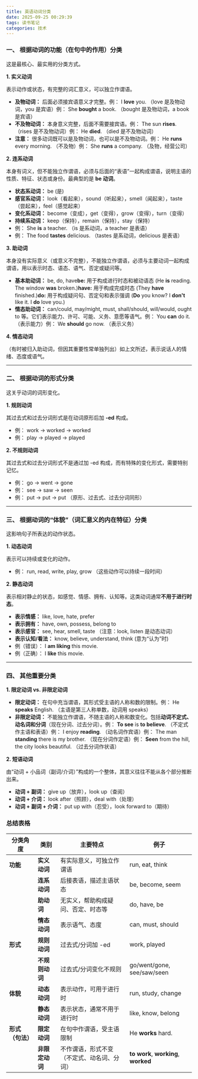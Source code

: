 ```yaml
---
title: 英语动词分类
date: 2025-09-25 00:29:39
tags: 读书笔记
categories: 技术
---
```


### 一、 根据动词的功能（在句中的作用）分类

这是最核心、最实用的分类方式。

**1. 实义动词**

表示动作或状态，有完整的词汇意义，可以独立作谓语。

- **及物动词：** 后面必须接宾语意义才完整。例： I **love** you. （love 是及物动词，you 是宾语）例： She **bought** a book. （bought 是及物动词，a book 是宾语）
- **不及物动词：** 本身意义完整，后面不需要接宾语。例： The sun **rises**. （rises 是不及物动词）例： He **died**. （died 是不及物动词）
- **注意：** 很多动词既可以是及物动词，也可以是不及物动词。例： He **runs** every morning. （不及物）例： She **runs** a company. （及物，经营公司）

**2. 连系动词**

本身有词义，但不能独立作谓语，必须与后面的“表语”一起构成谓语，说明主语的性质、特征、状态或身份。最典型的是 **be 动词**。

- **状态系动词：** be (是)
- **感官系动词：** look（看起来），sound（听起来），smell（闻起来），taste（尝起来），feel（感觉起来）
- **变化系动词：** become（变成），get（变得），grow（变得），turn（变得）
- **持续系动词：** keep（保持），remain（保持），stay（保持）
- 例： She **is** a teacher. （is 是系动词，a teacher 是表语）
- 例： The food **tastes** delicious. （tastes 是系动词，delicious 是表语）

**3. 助动词**

本身没有实际意义（或意义不完整），不能独立作谓语，必须与主要动词一起构成谓语，用以表示时态、语态、语气、否定或疑问等。

- **基本助动词：** be, do, have**be:** 用于构成进行时态和被动语态 (He **is** reading. The window **was** broken.)**have:** 用于构成完成时态 (They **have** finished.)**do:** 用于构成疑问句、否定句和表示强调 (**Do** you know? I **don't** like it. I **do** love you.)
- **情态助动词：** can/could, may/might, must, shall/should, will/would, ought to 等。它们表示能力、许可、可能、义务、意愿等语气。例： You **can** do it. （表示能力）例： We **should** go now. （表示义务）

**4. 情态动词**

（有时被归入助动词，但因其重要性常单独列出）如上文所述，表示说话人的情绪、态度或语气。

------

### 二、 根据动词的形式分类

这关乎动词的词形变化。

**1. 规则动词**

其过去式和过去分词形式是在动词原形后加 **-ed** 构成。

- 例： work -> worked -> worked
- 例： play -> played -> played

**2. 不规则动词**

其过去式和过去分词形式不是通过加 -ed 构成，而有特殊的变化形式，需要特别记忆。

- 例： go -> went -> gone
- 例： see -> saw -> seen
- 例： put -> put -> put （原形、过去式、过去分词同形）

------

### 三、 根据动词的“体貌”（词汇意义的内在特征）分类

这影响句子所表达的动作状态。

**1. 动态动词**

表示可以持续或变化的动作。

- 例： run, read, write, play, grow （这些动作可以持续一段时间）

**2. 静态动词**

表示相对静止的状态，如感觉、情感、拥有、认知等。这类动词通常**不用于进行时态**。

- **表示情感：** like, love, hate, prefer
- **表示拥有：** have, own, possess, belong to
- **表示感官：** see, hear, smell, taste （注意：look, listen 是动态动词）
- **表示认知/看法：** know, believe, understand, think (意为“认为”时)
- 例（错误）： I **am liking** this movie.
- 例（正确）： I **like** this movie.

------

### 四、 其他重要分类

**1. 限定动词 vs. 非限定动词**

- **限定动词：** 在句中充当谓语，其形式受主语的人称和数的限制。例： He **speaks** English. （主语是第三人称单数，动词用 speaks）
- **非限定动词：** 不能独立作谓语，不随主语的人称和数变化。包括**动词不定式、动名词和分词**（现在分词、过去分词）。例： **To see** is **to believe**. （不定式作主语和表语）例： I enjoy **reading**. （动名词作宾语）例： The man **standing** there is my brother. （现在分词作定语）例： **Seen** from the hill, the city looks beautiful. （过去分词作状语）

**2. 短语动词**

由“动词 + 小品词（副词/介词）”构成的一个整体，其意义往往不能从各个部分推断出来。

- **动词 + 副词：** give up（放弃），look up（查阅）
- **动词 + 介词：** look after（照顾），deal with（处理）
- **动词 + 副词 + 介词：** put up with（忍受），look forward to（期待）

### 总结表格

| 分类角度         | 类别           | 主要特点                                   | 例子                                 |
| ---------------- | -------------- | ------------------------------------------ | ------------------------------------ |
| **功能**         | **实义动词**   | 有实际意义，可独立作谓语                   | run, eat, think                      |
|                  | **连系动词**   | 后接表语，描述主语状态                     | be, become, seem                     |
|                  | **助动词**     | 无实义，帮助构成疑问、否定、时态等         | do, have, be                         |
|                  | **情态动词**   | 表示语气、态度                             | can, must, should                    |
| **形式**         | **规则动词**   | 过去式/分词加 -ed                          | work, played                         |
|                  | **不规则动词** | 过去式/分词变化不规则                      | go/went/gone, see/saw/seen           |
| **体貌**         | **动态动词**   | 表示动作，可用于进行时                     | run, study, change                   |
|                  | **静态动词**   | 表示状态，通常不用于进行时                 | like, know, belong                   |
| **形式（句法）** | **限定动词**   | 在句中作谓语，受主语限制                   | He **works** hard.                   |
|                  | **非限定动词** | 不作谓语，形式不变（不定式、动名词、分词） | **to work**, **working**, **worked** |